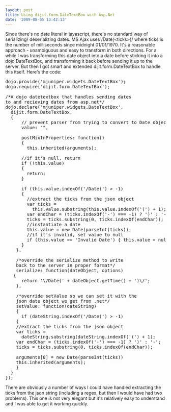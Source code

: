```yaml
---
layout: post
title: Using dijit.form.DateTextBox with Asp.Net
date: '2009-08-05 13:42:13'
---
```


Since there's no date literal in javascript, there's no standard way of serializing/ deserializing dates. MS Ajax uses \/Date(&lt;ticks&gt;)\/ where ticks is the number of milliseconds since midnight 01/01/1970. It's a reasonable approach - unambiguous and easy to transform in both directions. For a while I was transforming this date object into a date before sticking it into a dojo DateTextBox, and transforming it back before sending it up to the server. But then I got smart and extended dijit.form.DateTextBox to handle this itself. Here's the code:
<pre>
dojo.provide('mjuniper.widgets.DateTextBox');
dojo.require('dijit.form.DateTextBox');</code>

/*A dojo datetextbox that handles sending dates
to and recieving dates from asp.net*/
dojo.declare('mjuniper.widgets.DateTextBox',
  dijit.form.DateTextBox,
  {
      // prevent parser from trying to convert to Date object
      value: "",

      postMixInProperties: function()
      {
        this.inherited(arguments);

      //if it's null, return
      if (!this.value)
      {
        return;
      }

      if (this.value.indexOf('/Date(') &gt; -1)
      {
        //extract the ticks from the json object
        var ticks =
          this.value.substring(this.value.indexOf('(') + 1);
        var endChar = (ticks.indexOf('-') === -1) ? ')' : '-';
        ticks = ticks.substring(0, ticks.indexOf(endChar));
        //instantiate a date
        this.value = new Date(parseInt(ticks));
        //if it's invalid, set value to null
        if (this.value == 'Invalid Date') { this.value = null; }
      }
    },

    /*override the serialize method to write
    back to the server in proper format*/
    serialize: function(dateObject, options)
   {
      return '\/Date(' + dateObject.getTime() + ')\/';
    },

    /*override setValue so we can set it with the
    json date object we get from .net*/
    setValue: function(dateString)
    {
      if (dateString.indexOf('/Date(') &gt; -1)
    {
    //extract the ticks from the json object
    var ticks =
      dateString.substring(dateString.indexOf('(') + 1);
    var endChar = (ticks.indexOf('-') === -1) ? ')' : '-';
    ticks = ticks.substring(0, ticks.indexOf(endChar));

    arguments[0] = new Date(parseInt(ticks))
    this.inherited(arguments);
    }
  }
});
</pre>

There are obviously a number of ways I could have handled extracting the ticks from the json string (including a regex, but then I would have had two problems). This one is not very elegant but it's relatively easy to understand and I was able to get it working quickly.